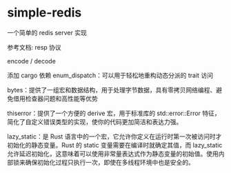 # simple-redis

一个简单的 redis server 实现

参考文档: resp 协议

encode / decode

添加 cargo 依赖 enum_dispatch：可以用于轻松地重构动态分派的 trait 访问

bytes：提供了一组宏和数据结构，用于处理字节数据，具有零拷贝网络编程、避免借用检查器问题和高性能等优势

thiserror：提供了一个方便的 derive 宏，用于标准库的 std::error::Error 特征，简化了自定义错误类型的实现，使你的代码更加简洁和表达力强。

lazy_static：是 Rust 语言中的一个宏，它允许你定义在运行时第一次被访问时才初始化的静态变量。Rust 的 static 变量需要在编译时就确定其值，而 lazy_static 允许延迟初始化，这意味着可以使用非常量表达式作为静态变量的初始值。使用内部锁来确保初始化过程只执行一次，即使在多线程环境中也是安全的。
